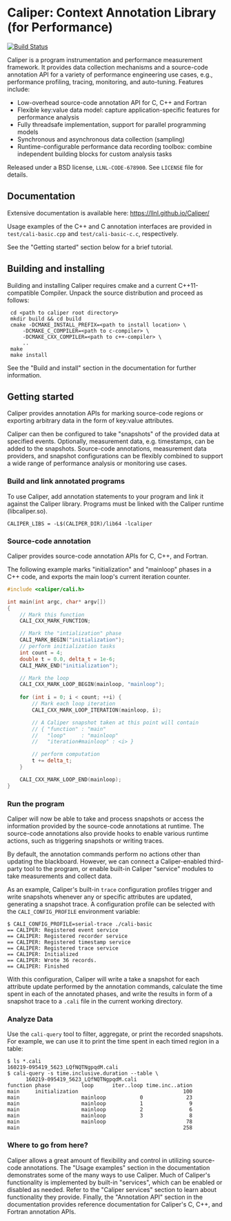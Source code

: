 Caliper: Context Annotation Library (for Performance)
==========================================

[![Build Status](https://travis-ci.org/LLNL/Caliper.svg)](https://travis-ci.org/LLNL/Caliper)

Caliper is a program instrumentation and performance measurement
framework. It provides data collection mechanisms and a source-code
annotation API for a variety of performance engineering use cases,
e.g., performance profiling, tracing, monitoring, and
auto-tuning. Features include:

* Low-overhead source-code annotation API for C, C++ and Fortran
* Flexible key:value data model: capture application-specific
  features for performance analysis
* Fully threadsafe implementation, support for parallel programming
  models
* Synchronous and asynchronous data collection (sampling)
* Runtime-configurable performance data recording toolbox: combine 
  independent building blocks for custom analysis tasks

Released under a BSD license, `LLNL-CODE-678900`. 
See `LICENSE` file for details.


Documentation
------------------------------------------

Extensive documentation is available here:
https://llnl.github.io/Caliper/

Usage examples of the C++ and C annotation interfaces are provided in 
`test/cali-basic.cpp` and `test/cali-basic-c.c`, respectively.

See the "Getting started" section below for a brief tutorial.

Building and installing
------------------------------------------

Building and installing Caliper requires cmake and a current C++11-compatible
Compiler. Unpack the source distribution and proceed as follows:

     cd <path to caliper root directory>
     mkdir build && cd build
     cmake -DCMAKE_INSTALL_PREFIX=<path to install location> \ 
         -DCMAKE_C_COMPILER=<path to c-compiler> \
         -DCMAKE_CXX_COMPILER=<path to c++-compiler> \
         ..
     make 
     make install

See the "Build and install" section in the documentation for further
information.

Getting started
------------------------------------------

Caliper provides annotation APIs for marking source-code regions or
exporting arbitrary data in the form of key:value attributes.

Caliper can then be configured to take "snapshots" of the provided
data at specified events. Optionally, measurement data,
e.g. timestamps, can be added to the snapshots. Source-code
annotations, measurement data providers, and snapshot configurations
can be flexibly combined to support a wide range of performance
analysis or monitoring use cases. 

### Build and link annotated programs

To use Caliper, add annotation statements to your program and link it
against the Caliper library. Programs must be linked with the Caliper
runtime (libcaliper.so).

    CALIPER_LIBS = -L$(CALIPER_DIR)/lib64 -lcaliper


### Source-code annotation

Caliper provides source-code annotation APIs for C, C++, and Fortran.

The following example marks "initialization" and "mainloop" phases in
a C++ code, and exports the main loop's current iteration counter.

```C++
#include <caliper/cali.h>

int main(int argc, char* argv[])
{
    // Mark this function
    CALI_CXX_MARK_FUNCTION;

    // Mark the "intialization" phase
    CALI_MARK_BEGIN("initialization");
    // perform initialization tasks
    int count = 4;
    double t = 0.0, delta_t = 1e-6;
    CALI_MARK_END("initialization");

    // Mark the loop 
    CALI_CXX_MARK_LOOP_BEGIN(mainloop, "mainloop");
        
    for (int i = 0; i < count; ++i) {
        // Mark each loop iteration  
        CALI_CXX_MARK_LOOP_ITERATION(mainloop, i);

        // A Caliper snapshot taken at this point will contain
        // { "function" : "main"
        //   "loop"     : "mainloop"
        //   "iteration#mainloop" : <i> }

        // perform computation
        t += delta_t;
    }

    CALI_CXX_MARK_LOOP_END(mainloop);
}
```

### Run the program

Caliper will now be able to take and process snapshots
or access the information provided by the source-code annotations at
runtime. The source-code annotations also provide hooks to enable
various runtime actions, such as triggering snapshots or writing
traces.

By default, the annotation commands perform no actions other than
updating the blackboard. However, we can connect a Caliper-enabled
third-party tool to the program, or enable built-in Caliper "service"
modules to take measurements and collect data.

As an example, Caliper's built-in `trace` configuration profiles
trigger and write snapshots whenever any or specific attributes are
updated, generating a snapshot trace. A configuration profile can be
selected with the `CALI_CONFIG_PROFILE` environment variable:

    $ CALI_CONFIG_PROFILE=serial-trace ./cali-basic
    == CALIPER: Registered event service
    == CALIPER: Registered recorder service
    == CALIPER: Registered timestamp service
    == CALIPER: Registered trace service
    == CALIPER: Initialized
    == CALIPER: Wrote 36 records.
    == CALIPER: Finished

With this configuration, Caliper will write a take a snapshot for each
attribute update performed by the annotation commands, calculate the
time spent in each of the annotated phases, and write the results in
form of a snapshot trace to a `.cali` file in the current working
directory.

### Analyze Data

Use the `cali-query` tool to filter, aggregate, or print the recorded
snapshots. For example, we can use it to print the time spent in each
timed region in a table:

    $ ls *.cali
    160219-095419_5623_LQfNQTNgpqdM.cali
    $ cali-query -s time.inclusive.duration --table \
          160219-095419_5623_LQfNQTNgpqdM.cali
    function phase          loop      iter..loop time.inc..ation
    main     initialization                                  100
    main                    mainloop           0              23
    main                    mainloop           1               9
    main                    mainloop           2               6
    main                    mainloop           3               8
    main                    mainloop                          78
    main                                                     258

### Where to go from here?

Caliper allows a great amount of flexibility and control in utilizing
source-code annotations. The "Usage examples" section in the
documentation demonstrates some of the many ways to use Caliper.  Much
of Caliper's functionality is implemented by built-in "services",
which can be enabled or disabled as needed. Refer to the "Caliper
services" section to learn about functionality they provide.  Finally,
the "Annotation API" section in the documentation provides reference
documentation for Caliper's C, C++, and Fortran annotation APIs.
